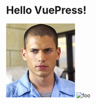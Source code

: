 # Hello VuePress!
![An image](../docs/static/img/test.png)
<img :src="$withBase('/assets/img/test.png')" alt="foo">